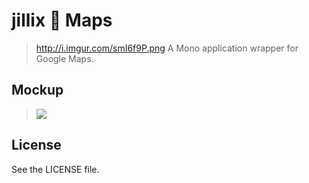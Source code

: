 jillix :small_red_triangle_down: Maps
=====================================

> http://i.imgur.com/smI6f9P.png
A Mono application wrapper for Google Maps.

## Mockup

> [![](http://i.imgur.com/PoJ93G4.png)](https://moqups.com/JohnnyB/VPFQ1GCl/p:afa46480d)

## License
See the LICENSE file.
